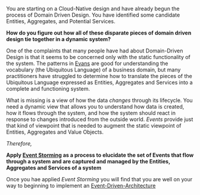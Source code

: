 You are starting on a Cloud-Native design and have already begun the process of Domain Driven Design.  You have identified some candidate Entities, Aggregates, and Potential Services.

**How do you figure out how all of these disparate pieces of domain driven design tie together in a dynamic system?**

One of the complaints that many people have had about Domain-Driven Design is that it seems to be concerned only with the static functionality of the system.  The patterns in [Evans]() are good for understanding the vocabulary (the Ubiquitous Language) of a business domain, but many practitioners have struggled to determine how to translate the pieces of the Ubiquitous Language expressed as Entities, Aggregates and Services into a complete and functioning system.

What is missing is a view of how the data *changes* through its lifecycle.  You need a dynamic view that allows you to understand how data is created, how it flows through the system, and how the system should react in response to changes introduced from the outside world.   *Events* provide just that kind of viewpoint that is needed to augment the static viewpoint of Entities, Aggregates and Value Objects. 

*Therefore,*

**Apply [Event Storming](https://www.eventstorming.com/book/) as a process to elucidate the set of Events that flow through a system and are captured and managed by the Entities, Aggregates and Services of a system**

Once you hae applied *Event Storming* you will find that you are well on your way to beginning to implement an [Event-Driven-Architecture](Event-Driven-Architecture.md)
